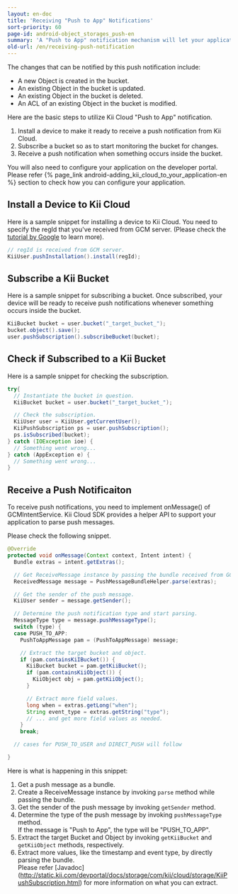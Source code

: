 ```yaml
---
layout: en-doc
title: 'Receiving "Push to App" Notifications'
sort-priority: 60
page-id: android-object_storages_push-en
summary: 'A "Push to App" notification mechanism will let your application know that there were some changes on object(s) in a bucket.  By leveraging this notification feature, your application can quickly fetch the changes that occur on the server-side.'
old-url: /en/receiving-push-notification
---
```


The changes that can be notified by this push notification include:

 * A new Object is created in the bucket.
 * An existing Object in the bucket is updated.
 * An existing Object in the bucket is deleted.
 * An ACL of an existing Object in the bucket is modified.

Here are the basic steps to utilize Kii Cloud "Push to App" notification.

1. Install a device to make it ready to receive a push notification from Kii Cloud.
2. Subscribe a bucket so as to start monitoring the bucket for changes.
3. Receive a push notification when something occurs inside the bucket.

You will also need to configure your application on the developer portal.  Please refer {% page_link android-adding_kii_cloud_to_your_application-en %} section to check how you can configure your application.

## Install a Device to Kii Cloud

Here is a sample snippet for installing a device to Kii Cloud.  You need to specify the regId that you've received from GCM server.  (Please check the [tutorial by Google](http://developer.android.com/google/gcm/gs.html) to learn more).

```java
// regId is received from GCM server. 
KiiUser.pushInstallation().install(regId);
```

## Subscribe a Kii Bucket

Here is a sample snippet for subscribing a bucket.  Once subscribed, your device will be ready to receive push notifications whenever something occurs inside the bucket.

```java
KiiBucket bucket = user.bucket("_target_bucket_"); 
bucket.object().save(); 
user.pushSubscription().subscribeBucket(bucket);
```

## Check if Subscribed to a Kii Bucket

Here is a sample snippet for checking the subscription.

```java
try{
  // Instantiate the bucket in question.
  KiiBucket bucket = user.bucket("_target_bucket_");

  // Check the subscription.
  KiiUser user = KiiUser.getCurrentUser();
  KiiPushSubscription ps = user.pushSubscription();
  ps.isSubscribed(bucket);
} catch (IOException ioe) {
  // Something went wrong...
} catch (AppException e) {
  // Something went wrong...
}
```

## Receive a Push Notificaiton

To receive push notifications, you need to implement onMessage() of GCMIntentService.  Kii Cloud SDK provides a helper API to support your application to parse push messages.

Please check the following snippet.

```java
@Override
protected void onMessage(Context context, Intent intent) {
  Bundle extras = intent.getExtras();

  // Get ReceiveMessage instance by passing the bundle received from GCM.
  ReceivedMessage message = PushMessageBundleHelper.parse(extras);

  // Get the sender of the push message.
  KiiUser sender = message.getSender();

  // Determine the push notification type and start parsing.
  MessageType type = message.pushMessageType();
  switch (type) {
  case PUSH_TO_APP:
    PushToAppMessage pam = (PushToAppMessage) message;

    // Extract the target bucket and object.
    if (pam.containsKiIBucket()) {
      KiiBucket bucket = pam.getKiiBucket();
      if (pam.containsKiiObject()) {
        KiiObject obj = pam.getKiiObject();
      }

      // Extract more field values.
      long when = extras.getLong("when");
      String event_type = extras.getString("type");
      // ... and get more field values as needed.
    }
    break;

  // cases for PUSH_TO_USER and DIRECT_PUSH will follow  

}
```

Here is what is happening in this snippet:

1. Get a push message as a bundle.
2. Create a ReceiveMessage instance by invoking `parse` method while passing the bundle.
3. Get the sender of the push message by invoking `getSender` method.
4. Determine the type of the push message by invoking `pushMessageType` method.<BR />
If the message is "Push to App", the type will be "PUSH\_TO\_APP".
5. Extract the target Bucket and Object by invoking `getKiiBucket` and `getKiiObject` methods, respectively.
6. Extract more values, like the timestamp and event type, by directly parsing the bundle. <BR />Please refer [Javadoc] (http://static.kii.com/devportal/docs/storage/com/kii/cloud/storage/KiiPushSubscription.html) for more information on what you can extract.
